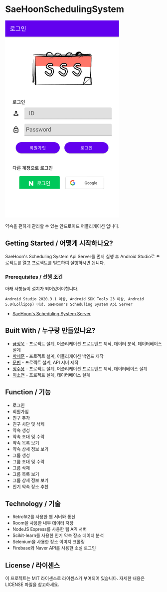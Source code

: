 # SaeHoonSchedulingSystem

![](header.png)

약속을 편하게 관리할 수 있는 안드로이드 어플리케이션 입니다.

## Getting Started / 어떻게 시작하나요?

SaeHoon's Scheduling System Api Server를 먼저 실행 후 Android Studio로 프로젝트를 열고 프로젝트를 빌드하여 실행하시면 됩니다.


### Prerequisites / 선행 조건

아래 사항들이 설치가 되어있어야합니다.

```
Android Studio 2020.3.1 이상, Android SDK Tools 23 이상, Android 5.0(Lollipop) 이상, SaeHoon's Scheduling System Api Server
```
+ [SaeHoon's Scheduling System Server](https://github.com/githubKudoi/sss-api-server)

## Built With / 누구랑 만들었나요?

* [금정욱](https://github.com/urarik) - 프로젝트 설계, 어플리케이션 프로트엔드 제작, 데이터 분석, 데이터베이스 설계
* [박세훈](https://github.com/psh3253) - 프로젝트 설계, 어플리케이션 백엔드 제작
* [문빈](https://github.com/githubKudoi) - 프로젝트 설계, API 서버 제작
* [정수용](https://github.com/shion0202) - 프로젝트 설계, 어플리케이션 프로트엔드 제작, 데이터베이스 설계
* [이소연](https://github.com/닉네임) - 프로젝트 설계, 데이터베이스 설계

## Function / 기능
+ 로그인
+ 회원가입
+ 친구 추가
+ 친구 차단 및 삭제
+ 약속 생성
+ 약속 초대 및 수락
+ 약속 목록 보기
+ 약속 상세 정보 보기
+ 그룹 생성
+ 그룹 초대 및 수락
+ 그룹 삭제
+ 그룹 목록 보기
+ 그룹 상세 정보 보기
+ 인기 약속 장소 추천

## Technology / 기술

+ Retrofit2를 사용한 웹 서버와 통신
+ Room을 사용한 내부 데이터 저장
+ NodeJS Express를 사용한 웹 API 서버
+ Scikit-learn를 사용한 인기 약속 장소 데이터 분석
+ Selenium을 사용한 장소 이미지 크롤링
+ Firebase와 Naver API를 사용한 소설 로그인

## License / 라이센스

이 프로젝트는 MIT 라이센스로 라이센스가 부여되어 있습니다. 자세한 내용은 LICENSE 파일을 참고하세요.
